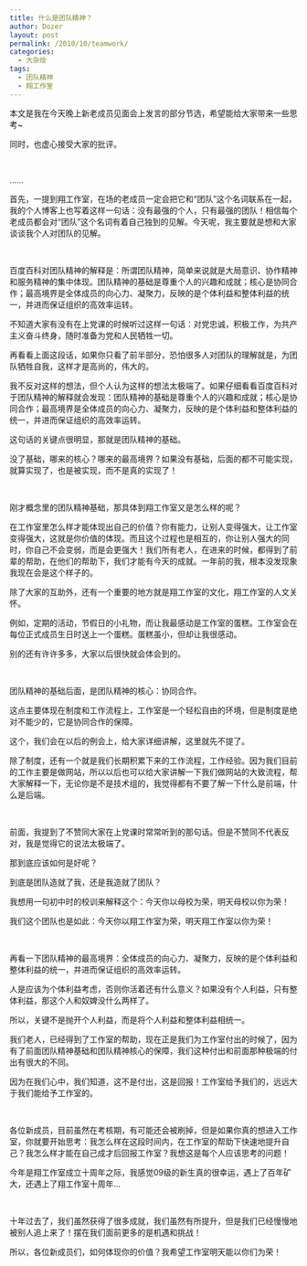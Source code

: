 ```yaml
---
title: 什么是团队精神？
author: Dozer
layout: post
permalink: /2010/10/teamwork/
categories:
  - 大杂烩
tags:
  - 团队精神
  - 翔工作室
---
```

本文是我在今天晚上新老成员见面会上发言的部分节选，希望能给大家带来一些思考~

同时，也虚心接受大家的批评。

&nbsp;

……

首先，一提到翔工作室，在场的老成员一定会把它和“团队”这个名词联系在一起，我的个人博客上也写着这样一句话：没有最强的个人，只有最强的团队！相信每个老成员都会对“团队”这个名词有着自己独到的见解。今天呢，我主要就是想和大家谈谈我个人对团队的见解。

&nbsp;

百度百科对团队精神的解释是：所谓团队精神，简单来说就是大局意识、协作精神和服务精神的集中体现。团队精神的基础是尊重个人的兴趣和成就；核心是协同合作；最高境界是全体成员的向心力、凝聚力，反映的是个体利益和整体利益的统一，并进而保证组织的高效率运转。

不知道大家有没有在上党课的时候听过这样一句话：对党忠诚，积极工作，为共产主义奋斗终身，随时准备为党和人民牺牲一切。

再看看上面这段话，如果你只看了前半部分，恐怕很多人对团队的理解就是，为团队牺牲自我，这样才是高尚的，伟大的。

<!--more-->

我不反对这样的想法，但个人认为这样的想法太极端了。如果仔细看看百度百科对于团队精神的解释就会发现：团队精神的基础是尊重个人的兴趣和成就；核心是协同合作；最高境界是全体成员的向心力、凝聚力，反映的是个体利益和整体利益的统一，并进而保证组织的高效率运转。

这句话的关键点很明显，那就是团队精神的基础。

没了基础，哪来的核心？哪来的最高境界？如果没有基础，后面的都不可能实现，就算实现了，也是被实现，而不是真的实现了！

&nbsp;

刚才概念里的团队精神基础，那具体到翔工作室又是怎么样的呢？

在工作室里怎么样才能体现出自己的价值？你有能力，让别人变得强大，让工作室变得强大，这就是你价值的体现。而且这个过程也是相互的，你让别人强大的同时，你自己不会变弱，而是会更强大！我们所有老人，在进来的时候，都得到了前辈的帮助，在他们的帮助下，我们才能有今天的成就。一年前的我，根本没发现象我现在会是这个样子的。

除了大家的互助外，还有一个重要的地方就是翔工作室的文化，翔工作室的人文关怀。

例如，定期的活动，节假日的小礼物，而让我最感动是工作室的蛋糕。工作室会在每位正式成员生日时送上一个蛋糕。蛋糕虽小，但却让我很感动。

别的还有许许多多，大家以后很快就会体会到的。

&nbsp;

团队精神的基础后面，是团队精神的核心：协同合作。

这点主要体现在制度和工作流程上，工作室是一个轻松自由的环境，但是制度是绝对不能少的，它是协同合作的保障。

这个，我们会在以后的例会上，给大家详细讲解，这里就先不提了。

除了制度，还有一个就是我们长期积累下来的工作流程，工作经验。因为我们目前的工作主要是做网站，所以以后也可以给大家讲解一下我们做网站的大致流程，帮大家解释一下，无论你是不是技术组的，我觉得都有不要了解一下什么是前端，什么是后端。

&nbsp;

前面，我提到了不赞同大家在上党课时常常听到的那句话。但是不赞同不代表反对，我是觉得它的说法太极端了。

那到底应该如何是好呢？

到底是团队造就了我，还是我造就了团队？

我想用一句初中时的校训来解释这个：今天你以母校为荣，明天母校以你为荣！

我们这个团队也是如此：今天你以翔工作室为荣，明天翔工作室以你为荣！

&nbsp;

再看一下团队精神的最高境界：全体成员的向心力、凝聚力，反映的是个体利益和整体利益的统一，并进而保证组织的高效率运转。

人是应该为个体利益考虑，否则你活着还有什么意义？如果没有个人利益，只有整体利益，那这个人和奴婢没什么两样了。

所以，关键不是抛开个人利益，而是将个人利益和整体利益相统一。

我们老人，已经得到了工作室的帮助，现在正是我们为工作室付出的时候了，因为有了前面团队精神基础和团队精神核心的保障，我们这种付出和前面那种极端的付出有很大的不同。

因为在我们心中，我们知道，这不是付出，这是回报！工作室给予我们的，远远大于我们能给予工作室的。

&nbsp;

各位新成员，目前虽然在考核期，有可能还会被刷掉，但是如果你真的想进入工作室，你就要开始思考：我怎么样在这段时间内，在工作室的帮助下快速地提升自己？我怎么样才能在自己成才后回报工作室？我想这是每个人应该思考的问题！

今年是翔工作室成立十周年之际，我感觉09级的新生真的很幸运，遇上了百年矿大，还遇上了翔工作室十周年…

&nbsp;

十年过去了，我们虽然获得了很多成就，我们虽然有所提升，但是我们已经慢慢地被别人追上来了！摆在我们面前更多的是机遇和挑战！

所以，各位新成员们，如何体现你的价值？我希望工作室明天能以你们为荣！
